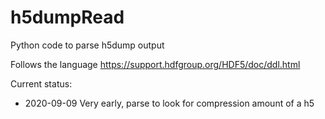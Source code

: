 # h5dumpRead
Python code to parse h5dump output

Follows the language
https://support.hdfgroup.org/HDF5/doc/ddl.html

Current status:
- 2020-09-09 Very early, parse to look for compression amount of a h5



